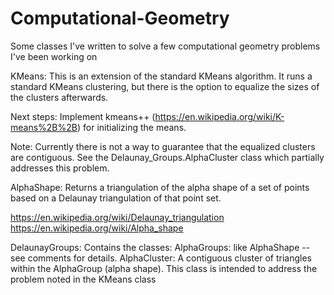 # Computational-Geometry
Some classes I've written to solve a few computational geometry problems I've been working on

KMeans:
This is an extension of the standard KMeans algorithm. It runs a standard KMeans clustering, but there is the option to equalize the sizes of the clusters afterwards.

Next steps: Implement kmeans++ (https://en.wikipedia.org/wiki/K-means%2B%2B) for initializing the means.

Note: Currently there is not a way to guarantee that the equalized clusters
      are contiguous. See the Delaunay_Groups.AlphaCluster class which
      partially addresses this problem.

AlphaShape:
Returns a triangulation of the alpha shape of a set of points based on a Delaunay triangulation of that point set.

https://en.wikipedia.org/wiki/Delaunay_triangulation
https://en.wikipedia.org/wiki/Alpha_shape

DelaunayGroups:
Contains the classes:
  AlphaGroups: like AlphaShape -- see comments for details.
  AlphaCluster: A contiguous cluster of triangles within the AlphaGroup (alpha shape). This class is intended to address the problem noted in the KMeans class
